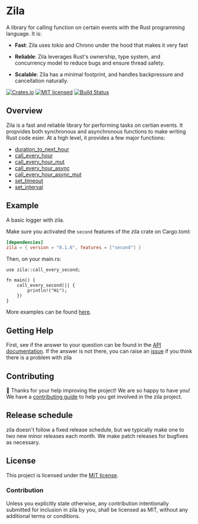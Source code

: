 # Zila

A library for calling function on certain events with
the Rust programming language. It is:

* **Fast**: Zila uses tokio and Chrono under the hood that
  makes it very fast

* **Reliable**: Zila leverages Rust's ownership, type system, and
  concurrency model to reduce bugs and ensure thread safety.

* **Scalable**: Zila has a minimal footprint, and handles backpressure
  and cancellation naturally.

[![Crates.io][crates-badge]][crates-url]
[![MIT licensed][mit-badge]][mit-url]
[![Build Status][actions-badge]][actions-url]

[crates-badge]: https://img.shields.io/crates/v/zila.svg
[crates-url]: https://crates.io/crates/zila
[mit-badge]: https://img.shields.io/badge/license-MIT-blue.svg
[mit-url]: https://github.com/a-rustacean/zila/blob/master/LICENSE
[actions-badge]: https://github.com/a-rustacean/zila/workflows/CI/badge.svg
[actions-url]: https://github.com/a-rustacean/zila/actions?query=workflow%3ACI+branch%3Amaster


## Overview

Zila is a fast and reliable library for performing tasks on
certian events. It propvides both synchronous and asynchronous functions
to make writing Rust code esier. At a high level, it provides a few major
functions:

* [duration_to_next_hour][duration]
* [call_every_hour][every]
* [call_every_hour_mut][every_mut]
* [call_every_hour_async][every_async]
* [call_every_hour_async_mut][every_async_mut]
* [set_timeout]
* [set_interval]

[duration]: https://docs.rs/zila/0.1.6/fn.duration_to_next_hour.html
[every]: https://docs.rs/zila/0.1.6/fn.call_every_hour.html
[every_mut]: https://docs.rs/zila/0.1.6/fn.call_every_hour_mut.html
[every_async]: https://docs.rs/zila/0.1.6/fn.call_every_hour_async.html
[every_async_mut]: https://docs.rs/zila/0.1.6/fn.call_every_hour_async_mut.html
[set_timeout]: https://docs.rs/zila/0.1.6/fn.set_timeout.html
[set_interval]: https://docs.rs/zila/0.1.6/fn.set_interval.html

## Example

A basic logger with zila.

Make sure you activated the `second` features of the zila crate on Cargo.toml:

```toml
[dependencies]
zila = { version = "0.1.6", features = ["second"] }
```
Then, on your main.rs:

```rust,no_run
use zila::call_every_second;

fn main() {
    call_every_second(|| {
        println!("Hi");
    })
}
```

More examples can be found [here][examples].

[examples]: https://github.com/a-rustacean/zila/tree/master/examples

## Getting Help

First, see if the answer to your question can be found in the [API documentation].
If the answer is not there, you can raise an [issue] if you think there is a problem
with zila

[API documentation]: https://docs.rs/zila/latest/zila
[issue]: https://github.com/a-rustacean/zila/issues/new??labels=A-zila%2C+C-bug&template=bug_report.md

## Contributing

:balloon: Thanks for your help improving the project! We are so happy to have
you! We have a [contributing guide][guide] to help you get involved in the zila
project.

[guide]: https://github.com/a-rustacean/zila/blob/master/CONTRIBUTING.md

<!--
When updating this, also update:
- CONTRIBUTING.md
- README.md
-->

## Release schedule

zila doesn't follow a fixed release schedule, but we typically make one to two
new minor releases each month. We make patch releases for bugfixes as necessary.

## License

This project is licensed under the [MIT license].

[MIT license]: https://github.com/a-rustacean/zila/blob/master/LICENSE

### Contribution

Unless you explicitly state otherwise, any contribution intentionally submitted
for inclusion in zila by you, shall be licensed as MIT, without any additional
terms or conditions.
